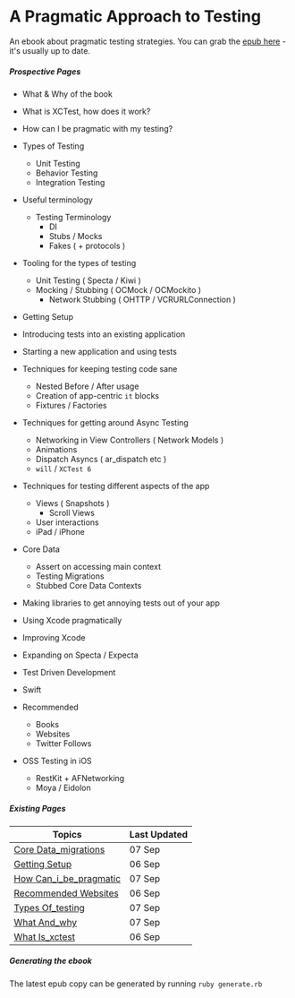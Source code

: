 A Pragmatic Approach to Testing
===============

An ebook about pragmatic testing strategies. You can grab the [epub here](https://github.com/orta/pragmatic-testing/blob/master/pragmatic_testing.epub?raw=true) - it's usually up to date.

##### Prospective Pages

* What & Why of the book
* What is XCTest, how does it work?
* How can I be pragmatic with my testing?

* Types of Testing
  * Unit Testing
  * Behavior Testing
  * Integration Testing

* Useful terminology
  * Testing Terminology
    * DI
    * Stubs / Mocks
    * Fakes ( + protocols )

* Tooling for the types of testing
  * Unit Testing ( Specta / Kiwi )
  * Mocking / Stubbing ( OCMock / OCMockito )
    * Network Stubbing ( OHTTP / VCRURLConnection )

* Getting Setup
* Introducing tests into an existing application
* Starting a new application and using tests

* Techniques for keeping testing code sane
  * Nested Before / After usage
  * Creation of app-centric `it` blocks
  * Fixtures / Factories

* Techniques for getting around Async Testing
  * Networking in View Controllers ( Network Models )
  * Animations
  * Dispatch Asyncs ( ar_dispatch etc )
  * `will` / `XCTest 6`

* Techniques for testing different aspects of the app
  * Views ( Snapshots )
    * Scroll Views
  * User interactions
  * iPad / iPhone

* Core Data
  * Assert on accessing main context
  * Testing Migrations
  * Stubbed Core Data Contexts

* Making libraries to get annoying tests out of your app
* Using Xcode pragmatically
* Improving Xcode
* Expanding on Specta / Expecta
* Test Driven Development
* Swift
* Recommended
  * Books
  * Websites
  * Twitter Follows

* OSS Testing in iOS
  * RestKit + AFNetworking
  * Moya / Eidolon

##### Existing Pages

| Topics | Last Updated |
| -------|--------------|
|[Core Data_migrations](core_data_migrations.md)|07 Sep|
|[Getting Setup](getting_setup.md)|06 Sep|
|[How Can_i_be_pragmatic](how_can_I_be_pragmatic.md)|07 Sep|
|[Recommended Websites](recommended_websites.md)|06 Sep|
|[Types Of_testing](types_of_testing.md)|07 Sep|
|[What And_why](what_and_why.md)|07 Sep|
|[What Is_xctest](what_is_xctest.md)|06 Sep|

##### Generating the ebook

The latest epub copy can be generated by running `ruby generate.rb`
